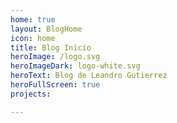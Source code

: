 ```yaml
---
home: true
layout: BlogHome
icon: home
title: Blog Inicio
heroImage: /logo.svg
heroImageDark: logo-white.svg
heroText: Blog de Leandro Gutierrez
heroFullScreen: true
projects:

---
```

